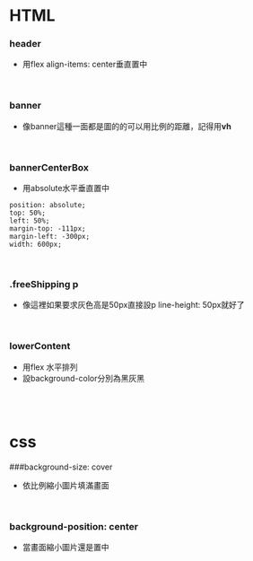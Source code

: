 # HTML
### header
- 用flex align-items: center垂直置中
<br>

### banner
- 像banner這種一面都是圖的的可以用比例的距離，記得用**vh**
<br>


### bannerCenterBox
- 用absolute水平垂直置中
```
position: absolute;
top: 50%;
left: 50%;
margin-top: -111px;
margin-left: -300px;
width: 600px;
```
<br>


### .freeShipping p
- 像這裡如果要求灰色高是50px直接設p line-height: 50px就好了
<br>


### lowerContent
- 用flex 水平排列
- 設background-color分別為黑灰黑
<br>
<br>


# css
###background-size: cover
- 依比例縮小圖片填滿畫面
<br>


### background-position: center
- 當畫面縮小圖片還是置中
